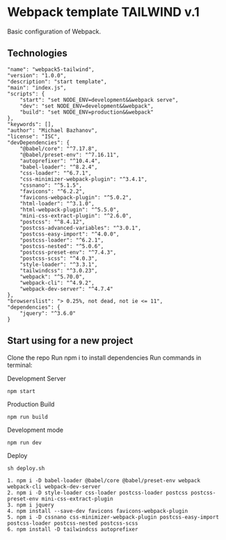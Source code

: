 # Webpack template TAILWIND v.1

Basic configuration of Webpack.

## Technologies

	"name": "webpack5-tailwind",
	"version": "1.0.0",
	"description": "start template",
	"main": "index.js",
	"scripts": {
		"start": "set NODE_ENV=development&&webpack serve",
		"dev": "set NODE_ENV=development&&webpack",
		"build": "set NODE_ENV=production&&webpack"
	},
	"keywords": [],
	"author": "Michael Bazhanov",
	"license": "ISC",
	"devDependencies": {
		"@babel/core": "^7.17.8",
		"@babel/preset-env": "^7.16.11",
		"autoprefixer": "^10.4.4",
		"babel-loader": "^8.2.4",
		"css-loader": "^6.7.1",
		"css-minimizer-webpack-plugin": "^3.4.1",
		"cssnano": "^5.1.5",
		"favicons": "^6.2.2",
		"favicons-webpack-plugin": "^5.0.2",
		"html-loader": "^3.1.0",
		"html-webpack-plugin": "^5.5.0",
		"mini-css-extract-plugin": "^2.6.0",
		"postcss": "^8.4.12",
		"postcss-advanced-variables": "^3.0.1",
		"postcss-easy-import": "^4.0.0",
		"postcss-loader": "^6.2.1",
		"postcss-nested": "^5.0.6",
		"postcss-preset-env": "^7.4.3",
		"postcss-scss": "^4.0.3",
		"style-loader": "^3.3.1",
		"tailwindcss": "^3.0.23",
		"webpack": "^5.70.0",
		"webpack-cli": "^4.9.2",
		"webpack-dev-server": "^4.7.4"
	},
	"browserslist": "> 0.25%, not dead, not ie <= 11",
	"dependencies": {
		"jquery": "^3.6.0"
	}


## Start using for a new project

Clone the repo
Run npm i to install dependencies
Run commands in terminal:

Development Server

```
npm start
```

Production Build

```
npm run build
```

Development mode

```
npm run dev
```

Deploy

```
sh deploy.sh
```


```
1. npm i -D babel-loader @babel/core @babel/preset-env webpack webpack-cli webpack-dev-server
2. npm i -D style-loader css-loader postcss-loader postcss postcss-preset-env mini-css-extract-plugin
3. npm i jquery
4. npm install --save-dev favicons favicons-webpack-plugin
5. npm i -D cssnano css-minimizer-webpack-plugin postcss-easy-import postcss-loader postcss-nested postcss-scss
6. npm install -D tailwindcss autoprefixer
```